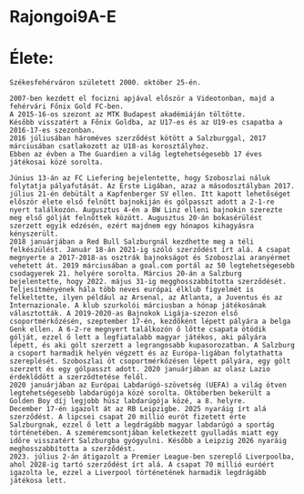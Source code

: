 # Rajongoi9A-E




# Élete:



    Székesfehérváron született 2000. október 25-én. 

    2007-ben kezdett el focizni apjával először a Videotonban, majd a fehérvári Főnix Gold FC-ben. 
    A 2015-16-os szezont az MTK Budapest akadémiáján töltötte. 
    Később visszatért a Főnix Goldba, az U17-es és az U19-es csapatba a 2016-17-es szezonban. 
    2016 júliusában hároméves szerződést kötött a Salzburggal, 2017 márciusában csatlakozott az U18-as korosztályhoz. 
    Ebben az évben a The Guardien a világ legtehetségesebb 17 éves játékosai közé sorolta. 

    Június 13-án az FC Liefering bejelentette, hogy Szoboszlai náluk folytatja pályafutását. Az Erste Ligában, azaz a másodosztályban 2017. július 21-én debütált a Kapfenberger SV ellen. Itt kapott lehetőséget először élete első felnőtt bajnokiján és gólpasszt adott a 2-1-re nyert találkozón. Augusztus 4-én a BW Linz elleni bajnokin szerezte meg első gólját felnőttek között. Augusztus 20-án bokasérülést szerzett egyik edzésén, ezért majdnem egy hónapos kihagyásra kényszerült. 
    2018 januárjában a Red Bull Salzburgnál kezdhette meg a téli felkészülést. Január 18-án 2021-ig szóló szerződést írt alá. A csapat megnyerte a 2017-2018-as osztrák bajnokságot és Szoboszlai aranyérmet vehetett át. 2019 márciusában a goal.com portál az 50 legtehetségesebb csodagyerek 21. helyére sorolta. Március 20-án a Salzburg bejelentette, hogy 2022. május 31-ig megghosszabbította szerződését. Teljesítményének hála több neves európai élklub figyelmét is felkeltette, ilyen például az Arsenal, az Atlanta, a Juventus és az Internazionale. A klub szurkolói márciusban a hónap játékosának választották. A 2019-2020-as Bajnokok Ligája-szezon első csoportmérkőzésén, szeptember 17-én, kezdőként lépett pályára a belga Genk ellen. A 6-2-re megnyert találkozón ő lőtte csapata ötödik gólját, ezzel ő lett a legfiatalabb magyar játékos, aki pályára lépett, és aki gólt szerzett a legrangosabb kupasorozatban. A Salzburg a csoport harmadik helyén végzett és az Európa-ligában folytathatta szereplését. Szoboszlai öt csoportmérkőzésen lépett pályára, egy gólt szerzett és egy gólpasszt adott. 2020 januárjában az olasz Lazio érdeklődött a szerződtetése felől.
    2020 januárjában az Európai Labdarúgó-szövetség (UEFA) a világ ötven legtehetségesebb labdarúgója közé sorolta. Októberben bekerült a Golden Boy díj legjobb húsz labdarúgója közé, a 8. helyre. 
    December 17-én igazolt át az RB Leipzigbe. 2025 nyaráig írt alá szerződést. A lipcsei csapat 20 millió eurót fizetett érte Salzburgnak, ezzel ő lett a legdrágább magyar labdarúgó a sportág történetében. A szeméremcsontjában keletkezett gyulladás miatt egy időre visszatért Salzburgba gyógyulni. Később a Leipzig 2026 nyaráig meghosszabbította a szerződést. 
    2023. július 2-án átigazolt a Premier League-ben szereplő Liverpoolba, ahol 2028-ig tartó szerződést írt alá. A csapat 70 millió euróért igazolta le, ezzel a Liverpool történetének harmadik legdrágább játékosa lett.



    

